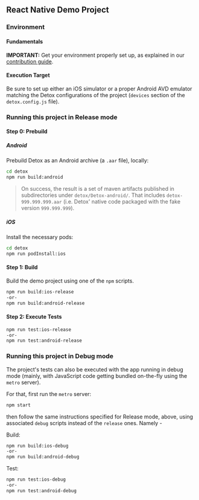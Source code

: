## React Native Demo Project

### Environment

#### Fundamentals

**IMPORTANT:** Get your environment properly set up, as explained in our [contribution guide](../../docs/Guide.Contributing.md).

#### Execution Target

Be sure to set up either an iOS simulator or a proper Android AVD emulator matching the Detox configurations of the project (`devices` section of the `detox.config.js` file).

### Running this project in Release mode

#### Step 0: Prebuild

##### Android

Prebuild Detox as an Android archive (a `.aar` file), locally:

```sh
cd detox
npm run build:android
```

> On success, the result is a set of maven artifacts published in subdirectories under `detox/Detox-android/`. That includes `detox-999.999.999.aar` (i.e. Detox' native code packaged with the fake version `999.999.999`).

##### iOS

Install the necessary pods:

```sh
cd detox
npm run podInstall:ios
```

#### Step 1: Build

Build the demo project using one of the `npm` scripts.

```sh
npm run build:ios-release
-or-
npm run build:android-release
```

#### Step 2: Execute Tests

```sh
npm run test:ios-release
-or-
npm run test:android-release
```

### Running this project in Debug mode

The project's tests can also be executed with the app running in debug mode (mainly, with JavaScript code getting bundled on-the-fly using the `metro` server).

For that, first run the `metro` server:

```sh
npm start
```

then follow the same instructions specified for Release mode, above, using associated `debug` scripts instead of the `release` ones. Namely -

Build:

```sh
npm run build:ios-debug
-or-
npm run build:android-debug
```

Test:

```sh
npm run test:ios-debug
-or-
npm run test:android-debug
```
